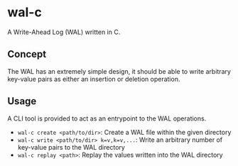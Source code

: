 # wal-c

A Write-Ahead Log (WAL) written in C.

## Concept

The WAL has an extremely simple design, it should be able to write arbitrary 
key-value pairs as either an insertion or deletion operation.

## Usage

A CLI tool is provided to act as an entrypoint to the WAL operations.

- `wal-c create <path/to/dir>`: Create a WAL file within the given directory
- `wal-c write <path/to/dir> k=v,k=v,...`: Write an arbitrary number of key-value pairs to the WAL directory
- `wal-c replay <path>`: Replay the values written into the WAL directory
